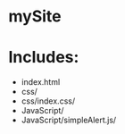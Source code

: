 # mySite
# Includes:
+ index.html
+ css/
+ css/index.css/
+ JavaScript/
+ JavaScript/simpleAlert.js/
